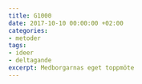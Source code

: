```yaml
---
title: G1000
date: 2017-10-10 00:00:00 +02:00
categories:
- metoder
tags:
- ideer
- deltagande
excerpt: Medborgarnas eget toppmöte
---
```


